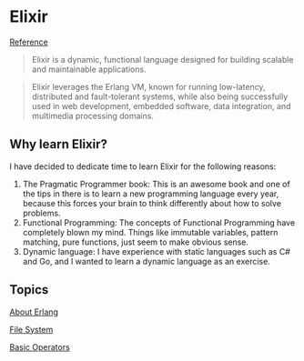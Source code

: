 # Elixir

[Reference](https://elixir-lang.org/)

>Elixir is a dynamic, functional language designed for building scalable and maintainable applications.

>Elixir leverages the Erlang VM, known for running low-latency, distributed and fault-tolerant systems, while also being successfully used in web development, embedded software, data integration, and multimedia processing domains.

## Why learn Elixir?

I have decided to dedicate time to learn Elixir for the following reasons:

1. The Pragmatic Programmer book: This is an awesome book and one of the tips in there is to learn a new programming language every year, because this forces your brain to think differently about how to solve problems.
2. Functional Programming: The concepts of Functional Programming have completely blown my mind. Things like immutable variables, pattern matching, pure functions, just seem to make obvious sense.
3. Dynamic language: I have experience with static languages such as C# and Go, and I wanted to learn a dynamic language as an exercise.

## Topics

[About Erlang](./Erlang/About.md)

[File System](./FileSystem/TheFileModule.md)

[Basic Operators](./Operators/BasicOperators.md)